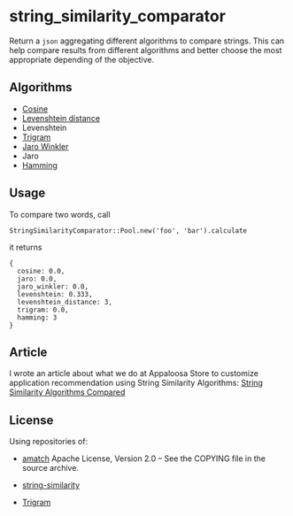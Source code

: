 # string_similarity_comparator

Return a `json` aggregating different algorithms to compare strings.
This can help compare results from different algorithms and better choose the most appropriate depending of the objective.

## Algorithms

- [Cosine](https://en.wikipedia.org/wiki/Cosine_similarity)
- [Levenshtein distance](https://en.wikipedia.org/wiki/Levenshtein_distance)
- Levenshtein
- [Trigram](https://en.wikipedia.org/wiki/Trigram)
- [Jaro Winkler](https://en.wikipedia.org/wiki/Jaro%E2%80%93Winkler_distance)
- Jaro
- [Hamming](https://en.wikipedia.org/wiki/Hamming_code)

## Usage

To compare two words, call

```
StringSimilarityComparator::Pool.new('foo', 'bar').calculate
```

it returns

```
{
  cosine: 0.0,
  jaro: 0.0,
  jaro_winkler: 0.0,
  levenshtein: 0.333,
  levenshtein_distance: 3,
  trigram: 0.0,
  hamming: 3
}
```

## Article

I wrote an article about what we do at Appaloosa Store to customize application recommendation using String Similarity Algorithms: [String Similarity Algorithms Compared](https://medium.com/@appaloosastore/string-similarity-algorithms-compared-3f7b4d12f0ff)

## License

Using repositories of:

- [amatch](https://github.com/flori/amatch/blob/master/README.md)
Apache License, Version 2.0 – See the COPYING file in the source archive.

- [string-similarity](https://github.com/mhutter/string-similarity)

- [Trigram](https://github.com/milk1000cc/trigram)
